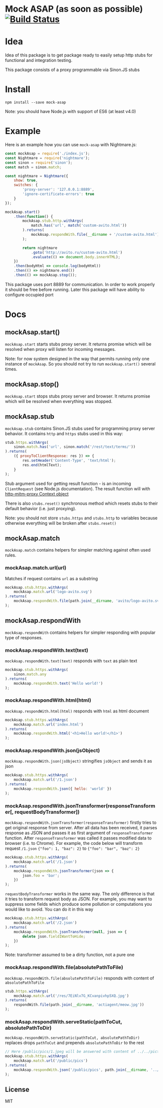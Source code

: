 # Mock ASAP (as soon as possible) [![Build Status](https://travis-ci.org/istrel/mock-asap.svg?branch=master)](https://travis-ci.org/istrel/mock-asap)

# Idea
Idea of this package is to get package ready to easily setup http stubs for  functional and integration testing.

This package consists of a proxy programmable via Sinon.JS stubs

# Install
```
npm install --save mock-asap
```
Note: you should have Node.js with support of ES6 (at least v4.0)

# Example
Here is an example how you can use `mock-asap` with Nightmare.js:
```javascript
const mockAsap = require('./index.js');
const Nightmare = require('nightmare');
const sinon = require('sinon');
const match = sinon.match;

const nightmare = Nightmare({
    show: true,
    switches: {
        'proxy-server': '127.0.0.1:8889',
        'ignore-certificate-errors': true
    }
});

mockAsap.start()
    .then(function() {
        mockAsap.stub.http.withArgs(
            match.has('url', match('custom-avito.html'))
        ).returns(
            mockAsap.respondWith.file(__dirname + '/custom-avito.html')
        );

        return nightmare
            .goto('http://avito.ru/custom-avito.html')
            .evaluate(() => document.body.innerHTML);
    })
    .then(bodyHtml => console.log(bodyHtml))
    .then(() => nightmare.end())
    .then(() => mockAsap.stop());
```

This package uses port 8889 for communication. In order to work properly it should be free before running. Later this package will have ability to configure occupied port

# Docs

## mockAsap.start()
`mockAsap.start` starts stubs proxy server. It returns promise which will be resolved when proxy will listen for incoming messages.

Note: for now system designed in the way that permits running only one instance of `mockAsap`. So you should not try to run `mockAsap.start()` several times.

## mockAsap.stop()
`mockAsap.start` stops stubs proxy server and browser. It returns promise which will be resolved when everything was stopped.

## mockAsap.stub
`mockAsap.stub` contains Sinon.JS stubs used for programming proxy server behavior. It contains `http` and `https` stubs used in this way:
```javascript
stub.https.withArgs(
    sinon.match.has('url', sinon.match('/rest/text/terms/'))
).returns(
    ({ proxyToClientResponse: res }) => {
        res.setHeader('Content-Type', 'text/html');
        res.end(htmlText);
    }
);
```

Stub argument used for getting result function - is an incoming `ClientRequest` (see Node.js documentation). The result function will with [http-mitm-proxy Context object](https://github.com/joeferner/node-http-mitm-proxy/blob/master/README.md#context)

There is also `stubs.reset()` synchronous method which resets stubs to their default behavior (i.e. just proxying).

Note: you should not store `stubs.https` and `stubs.http` to variables because otherwise everything will be broken after `stubs.reset()`

## mockAsap.match
`mockAsap.match` contains helpers for simpler matching against often used rules.
### mockAsap.match.url(url)
Matches if request contains `url` as a substring
```javascript
mockAsap.stub.https.withArgs(
    mockAsap.match.url('logo-avito.svg')
).returns(
    mockAsap.respondWith.file(path.join(__dirname, 'avito/logo-avito.svg'))
);
```

## mockAsap.respondWith
`mockAsap.respondWith` contains helpers for simpler responding with popular type of responses.
### mockAsap.respondWith.text(text)
`mockAsap.respondWith.text(text)` responds with `text` as plain text
```javascript
mockAsap.stub.https.withArgs(
    sinon.match.any
).returns(
    mockAsap.respondWith.text('Hello world!')
);
```
### mockAsap.respondWith.html(html)
`mockAsap.respondWith.html(html)` responds with `html` as html document
```javascript
mockAsap.stub.https.withArgs(
    mockAsap.match.url('index.html')
).returns(
    mockAsap.respondWith.html('<h1>Hello world!</h1>')
);
```
### mockAsap.respondWith.json(jsObject)
`mockAsap.respondWith.json(jsObject)` stringifies `jsObject` and sends it as json
```javascript
mockAsap.stub.https.withArgs(
    mockAsap.match.url('/1.json')
).returns(
    mockAsap.respondWith.json({ hello: 'world' })
);
```

### mockAsap.respondWith.jsonTransformer(responseTransformer[, requestBodyTransformer])
`mockAsap.respondWith.jsonTransformer(responseTransformer)` firstly tries to get original response from server. After all data has been received, it parses response as JSON and passes it as first argument of `responseTransformer` function. After `responseTransformer` was called it passes modified data to browser (i.e. to Chrome). For example, the code below will transform request `/1.json` `{"foo": 1, "baz": 2}` to `{"foo": "bar", "baz": 2}`
```javascript
mockAsap.stub.https.withArgs(
    mockAsap.match.url('/1.json')
).returns(
    mockAsap.respondWith.jsonTransformer(json => {
        json.foo = 'bar';
    })
);
```

`requestBodyTransformer` works in the same way. The only difference is that it tries to transform request body as JSON. For example, you may want to suppress some fields which produce some pollution or computations you would like to avoid. You can do it in this way
```javascript
mockAsap.stub.https.withArgs(
    mockAsap.match.url('/2.json')
).returns(
    mockAsap.respondWith.jsonTransformer(null, json => {
        delete json.fieldIWantToHide;
    })
);
```

Note: transformer assumed to be a dirty function, not a pure one

### mockAsap.respondWith.file(absolutePathToFile)
`mockAsap.respondWith.file(absolutePathToFile)` responds with content of `absolutePathToFile`
```javascript
stub.https.withArgs(
    mockAsap.match.url('/res/7EiNlv7G_KCvanpivhp5XQ.jpg')
).returns(
    respondWith.file(path.join(__dirname, 'actiagent/meow.jpg'))
);
```

### mockAsap.respondWith.serveStatic(pathToCut, absolutePathToDir)
`mockAsap.respondWith.serveStatic(pathToCut, absolutePathToDir)` replaces drops `pathToCut` and prepends `absolutePathToDir` to the rest
```javascript
// Here /public/pics/1.jpeg will be answered with content of ../../pictures/1.jpeg
mockAsap.stub.https.withArgs(
    mockAsap.match.url('/public/pics')
).returns(
    mockAsap.respondWith.json('/public/pics', path.join(__dirname, '../../pictures'))
);
```

## License

MIT
